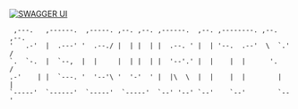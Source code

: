 [![SWAGGER UI](https://img.shields.io/badge/swagger-api-green)](https://klovercloud-ci-cd.github.io/security/)

```
 ,---.   ,------.  ,-----. ,--. ,--. ,------.  ,--. ,--------. ,--.   ,--. 
'   .-'  |  .---' '  .--./ |  | |  | |  .--. ' |  | '--.  .--'  \  `.'  /  
`.  `-.  |  `--,  |  |     |  | |  | |  '--'.' |  |    |  |      '.    /   
.-'    | |  `---. '  '--'\ '  '-'  ' |  |\  \  |  |    |  |        |  |    
`-----'  `------'  `-----'  `-----'  `--' '--' `--'    `--'        `--'    
                                                                                      
```
